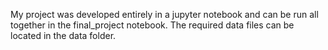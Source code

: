 My project was developed entirely in a jupyter notebook and can be run all together in the final_project notebook. The required data files can be located in the data folder. 
